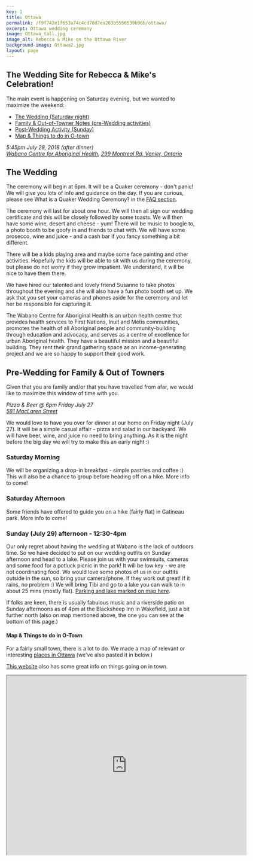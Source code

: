 ```yaml
---
key: 1
title: Ottawa
permalink: /f9f742e1f653a74c4cd78d7ea283b5556539b96b/ottawa/
excerpt: Ottawa wedding ceremony
image: Ottawa_tall.jpg
image_alt: Rebecca & Mike on the Ottawa River
background-image: Ottawa2.jpg
layout: page
---
```


## The Wedding Site for Rebecca &amp; Mike's Celebration!

The main event is happening on Saturday evening, but we wanted to maximize the weekend:

- [The Wedding (Saturday night)](#Wabano)
- [Family & Out-of-Towner Notes (pre-Wedding activities)](#pre-wedding-for-family--out-of-towners)
- [Post-Wedding Activity (Sunday)](#sunday-july-29-afternoon---1230-4pm)
- [Map & Things to do in O-town](#map--things-to-do-in-o-town)


<p id="Wabano"><em>5:45pm July 28, 2018 (after dinner)<br /><a href="http://wabano.com/">Wabano Centre for Aboriginal Health</a>, <a href="https://www.google.com/maps/place/299+Montreal+Rd,+Vanier,+ON+K1L+6B8/@45.4373487,-75.6611751,17z/data=!3m1!4b1!4m5!3m4!1s0x4cce0541d22407df:0xa38d13cfa9c2bc3e!8m2!3d45.4373487!4d-75.6589864">299 Montreal Rd, Vanier, Ontario</a></em></p>

## The Wedding
  
The ceremony will begin at 6pm. It will be a Quaker ceremony - don't panic! We will give you lots of info and guidance on the day. If you are curious, please see What is a Quaker Wedding Ceremony? in the [FAQ section](/f9f742e1f653a74c4cd78d7ea283b5556539b96b/faq/). 

The ceremony will last for about one hour. We will then all sign our wedding certificate and this will be closely followed by some toasts. We will then have some wine, desert and cheese - yum! There will be music  to boogie to, a photo booth to be goofy in and friends to chat with. We will have some prosecco, wine and juice - and a cash bar if you fancy something a bit different.

There will be a kids playing area and maybe some face painting and other activities. Hopefully the kids will be able to sit with us during the ceremony, but please do not worry if they grow impatient. We understand, it will be nice to have them there.

We have hired our talented and lovely friend Susanne to take photos throughout the evening and she will also have a fun photo booth set up. We ask that you set your cameras and phones aside for the ceremony and let her be responsible for capturing it.

The Wabano Centre for Aboriginal Health is an urban health centre that provides health services to First Nations, Inuit and Métis communities, promotes the health of all Aboriginal people and community-building through education and advocacy, and serves as a centre of excellence for urban Aboriginal health. They have a beautiful mission and a beautiful building. They rent their grand gathering space as an income-generating project and we are so happy to support their good work. 

## Pre-Wedding for Family & Out of Towners

Given that you are family and/or that you have travelled from afar, we would like to maximize this window of time with you. 

<p><em>Pizza & Beer @ 6pm Friday July 27 <br />
<a href="https://www.google.com/maps/place/581+MacLaren+St,+Ottawa,+ON+K1R+5K8/data=!4m2!3m1!1s0x4cce044d38fca235:0x8485464ac8df5556?sa=X&ved=0ahUKEwip57DJjcXaAhVM8IMKHWeHAnYQ8gEIJjAA">581 MacLaren Street</a></em></p>

We would love to have you over for dinner at our home on Friday night (July 27). It will be a simple casual affair - pizza and salad in our backyard. We will have beer, wine, and juice no need to bring anything. As it is the night before the big day we will try to make this an early night :)


### Saturday Morning

We will be organizing a drop-in breakfast - simple pastries and coffee :) This will also be a chance to group before heading off on a hike. More info to come!

### Saturday Afternoon

Some friends have offered to guide you on a hike (fairly flat) in Gatineau park. More info to come!

### Sunday (July 29) afternoon - 12:30-4pm

Our only regret about having the wedding at Wabano is the lack of outdoors time. So we have decided to put on our wedding outfits on Sunday afternoon and head to a lake. Please join us with your swimsuits, cameras and some food for a potluck picnic in the park! It will be low key - we are not coordinating food. We would love some photos of us in our outfits outside in the sun, so bring your camera/phone. If they work out great! If it rains, no problem :) We will bring Tibi and go to a lake you can walk to in about 25 mins (mostly flat). [Parking and lake marked on map here](https://drive.google.com/open?id=19bKJw5R4ZpiY2VlZo6IpHQVXZttV71Nu&usp=sharing).

If folks are keen, there is usually fabulous music and a riverside patio on Sunday afternoons as of 4pm at the Blacksheep Inn in Wakefield, just a bit further north (also on map mentioned above, the one you can see at the bottom of this page.)

#### Map & Things to do in O-Town 

For a fairly small town, there is a lot to do. We made a map of relevant or interesting [places in Ottawa](https://www.google.com/maps/d/viewer?mid=19bKJw5R4ZpiY2VlZo6IpHQVXZttV71Nu&ll=45.41890687301883%2C-75.68983909074706&z=14) (we've also pasted it in below.)

[This website](http://apt613.ca/) also has some great info on things going on in town.

<iframe src="https://www.google.com/maps/d/embed?mid=19bKJw5R4ZpiY2VlZo6IpHQVXZttV71Nu" width="640" height="480"></iframe>


